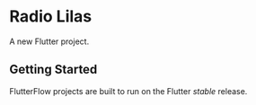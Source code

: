 # Radio Lilas

A new Flutter project.

## Getting Started

FlutterFlow projects are built to run on the Flutter _stable_ release.
